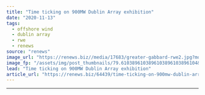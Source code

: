 ```yaml
---
title: "Time ticking on 900MW Dublin Array exhibition"
date: "2020-11-13"
tags: 
  - offshore wind
  - dublin array
  - rwe
  - renews
source: "renews"
image_url: "https://renews.biz//media/17683/greater-gabbard-rwe2.jpg?mode=crop&width=770&heightratio=0.6103896103896103896103896104&slimmage=true"
image_fp: "/assets/img/post_thumbnails/79.6103896103896103896103896104&slimmage=true"
lead: "Time ticking on 900MW Dublin Array exhibition"
article_url: "https://renews.biz/64439/time-ticking-on-900mw-dublin-array-exhibition/"
---
```


---
